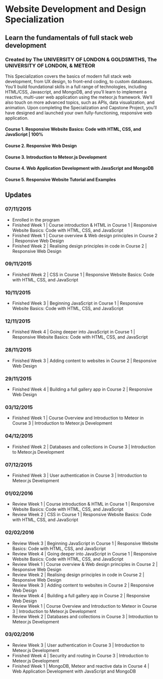 #  Website Development and Design Specialization
## Learn the fundamentals of full stack web development
### Created by The UNIVERSITY OF LONDON & GOLDSMITHS, The UNIVERSITY OF LONDON, & METEOR

This Specialization covers the basics of modern full stack web development, from UX design, to front-end coding, to custom databases. You’ll build foundational skills in a full range of technologies, including HTML/CSS, Javascript, and MongoDB, and you’ll learn to implement a reactive, multi-user web application using the meteor.js framework. We’ll also touch on more advanced topics, such as APIs, data visualization, and animation. Upon completing the Specialization and Capstone Project, you’ll have designed and launched your own fully-functioning, responsive web application.

#### Course 1. Responsive Website Basics: Code with HTML, CSS, and JavaScript | 100%
#### Course 2. Responsive Web Design
#### Course 3. Introduction to Meteor.js Development
#### Course 4. Web Application Development with JavaScript and MongoDB
#### Course 5. Responsive Website Tutorial and Examples

## Updates
### 07/11/2015
- Enrolled in the program
- Finished Week 1 | Course introduction & HTML in Course 1 | Responsive Website Basics: Code with HTML, CSS, and JavaScript
- Finished Week 1 | Course overview & Web design principles in Course 2 | Responsive Web Design
- Finished Week 2 | Realising design principles in code in Course 2 | Responsive Web Design

### 09/11/2015
- Finished Week 2 | CSS in Course 1 | Responsive Website Basics: Code with HTML, CSS, and JavaScript

### 10/11/2015
- Finished Week 3 | Beginning JavaScript in Course 1 | Responsive Website Basics: Code with HTML, CSS, and JavaScript

### 12/11/2015
- Finished Week 4 | Going deeper into JavaScript in Course 1 | Responsive Website Basics: Code with HTML, CSS, and JavaScript

### 28/11/2015
- Finished Week 3 | Adding content to websites in Course 2 | Responsive Web Design

### 29/11/2015
- Finished Week 4 | Building a full gallery app in Course 2 | Responsive Web Design

### 03/12/2015
- Finished Week 1 | Course Overview and Introduction to Meteor in Course 3 | Introduction to Meteor.js Development

### 04/12/2015
- Finished Week 2 | Databases and collections in Course 3 | Introduction to Meteor.js Development

### 07/12/2015
- Finished Week 3 | User authentication in Course 3 | Introduction to Meteor.js Development

### 01/02/2016
- Review Week 1 | Course introduction & HTML in Course 1 | Responsive Website Basics: Code with HTML, CSS, and JavaScript
- Review Week 2 | CSS in Course 1 | Responsive Website Basics: Code with HTML, CSS, and JavaScript

### 02/02/2016
- Review Week 3 | Beginning JavaScript in Course 1 | Responsive Website Basics: Code with HTML, CSS, and JavaScript
- Review Week 4 | Going deeper into JavaScript in Course 1 | Responsive Website Basics: Code with HTML, CSS, and JavaScript
- Review Week 1 | Course overview & Web design principles in Course 2 | Responsive Web Design
- Review Week 2 | Realising design principles in code in Course 2 | Responsive Web Design
- Review Week 3 | Adding content to websites in Course 2 | Responsive Web Design
- Review Week 4 | Building a full gallery app in Course 2 | Responsive Web Design
- Review Week 1 | Course Overview and Introduction to Meteor in Course 3 | Introduction to Meteor.js Development
- Review Week 2 | Databases and collections in Course 3 | Introduction to Meteor.js Development

### 03/02/2016
- Review Week 3 | User authentication in Course 3 | Introduction to Meteor.js Development
- Finished Week 4 | Security and routing in Course 3 | Introduction to Meteor.js Development
- Finished Week 1 | MongoDB, Meteor and reactive data in Course 4 | Web Application Development with JavaScript and MongoDB
